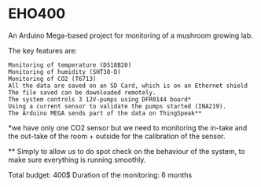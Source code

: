 # EHO400
An Arduino Mega-based project for monitoring of a mushroom growing lab.

The key features are:
    
    Monitoring of temperature (DS18B20)
    Monitoring of humidity (SHT30-D)
    Monitoring of CO2 (T6713)
    All the data are saved on an SD Card, which is on an Ethernet shield
    The file saved can be downloaded remotely.
    The system controls 3 12V-pumps using DFR0144 board*
    Using a current sensor to validate the pumps started (INA219).
    The Arduino MEGA sends part of the data on ThingSpeak**

*we have only one CO2 sensor but we need to monitoring the in-take and the out-take of the room + outside for the calibration of the sensor. 

** Simply to allow us to do spot check on the behaviour of the system, to make sure everything is running smoothly.

Total budget: 400$ Duration of the monitoring: 6 months

